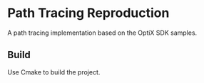 # Path Tracing Reproduction
A path tracing implementation based on the OptiX SDK samples.


## Build
Use Cmake to build the project.
